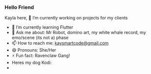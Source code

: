 ### Hello Friend
Kayla here, 
🔭 I’m currently working on projects for my clients
- 🌱 I’m currently learning Flutter
- 💬 Ask me about: Mr Robot, domino art, my white whale record, my emo/scene (its not a) phase
- 📫 How to reach me: kaysmartcode@gmail.com
- 😄 Pronouns: She/Her
- ⚡ Fun fact: Ravenclaw Gang!
- Heres my dog Kodi:
-
<!--
**KaylaSmart/kaylasmart** is a ✨ _special_ ✨ repository because its `README.md` (this file) appears on your GitHub profile.
- 👯 I’m looking to collaborate on ...
- 🤔 I’m looking for help with ..
Here are some ideas to get you started:

- 
-->
